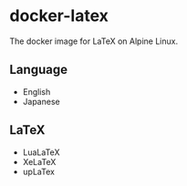 # docker-latex

The docker image for LaTeX on Alpine Linux.

## Language

- English
- Japanese

## LaTeX

- LuaLaTeX
- XeLaTeX
- upLaTex